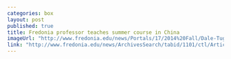 ```yaml
---
categories: box
layout: post
published: true
title: Fredonia professor teaches summer course in China
imageUrl: "http://www.fredonia.edu/news/Portals/17/2014%20Fall/Dale-Tuggy-homepage.jpg"
link: "http://www.fredonia.edu/news/ArchivesSearch/tabid/1101/ctl/ArticleView/mid/1878/articleId/4924/Fredonia_professor_teaches_summer_course_in_China.aspx"
---
```



